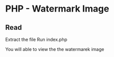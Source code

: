 PHP - Watermark Image
====

Read
---------------
Extract the file
Run index.php

You will able to view the the watermarek image



<?php
	$rands = rand(1000,9999);
	
	session_start();
	$_SESSION['random_image_number_check'] = $rands;
	
	$bg = 'random.jpg';
	$numimgp = 'image.jpg';
	
	$numimg1 = sprintf($numimgp,substr($rands,0,1));
	$ys1 = rand(0,30);
	
	$bgImg = imageCreateFromJPEG($bg);
	$nmImg1 = imageCreateFromGIF($numimg1);
	imageCopyMerge($bgImg, $nmImg1, 0, $ys1, 0, 0, 1000, 30, 50);
	header("Content-type: image/jpg");
	ImageJPEG($bgImg,"",100);
	imagedestroy($bgImg);
	imagedestroy($nmImg1);
?>

